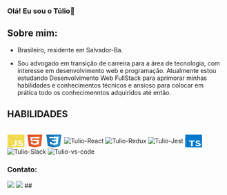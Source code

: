 ### Olá! Eu sou o Túlio👋
## Sobre mim:
- Brasileiro, residente em Salvador-Ba.

- Sou advogado em transição de carreira para a área de tecnologia, com interesse em desenvolvimento web e programação. Atualmente estou estudando Desenvolvimento Web FullStack para aprimorar minhas habilidades e conhecimentos técnicos e ansioso para colocar em prática todo os conhecimenntos adquiridos até então.

## HABILIDADES

<div style="display: inline_block"><br>
 <img align="center" alt="Tulio-Js" height="30" width="40" src="https://raw.githubusercontent.com/devicons/devicon/master/icons/javascript/javascript-plain.svg">
 <img align="center" alt="Tulio-HTML" height="30" width="40" src="https://raw.githubusercontent.com/devicons/devicon/master/icons/html5/html5-original.svg">
 <img align="center" alt="Tulio-CSS" height="30" width="40" src="https://raw.githubusercontent.com/devicons/devicon/master/icons/css3/css3-original.svg">
 <img align="center" alt="Tulio-React" height="30" width="40" src="https://cdn.jsdelivr.net/gh/devicons/devicon/icons/react/react-original.svg" />
 <img align="center" alt="Tulio-Redux" height="30" width="40" src="https://cdn.jsdelivr.net/gh/devicons/devicon/icons/redux/redux-original.svg" />
 <img align="center" alt="Tulio-Jest" height="30" width="40" src="https://cdn.jsdelivr.net/gh/devicons/devicon/icons/jest/jest-plain.svg" />
 <img align="center" alt="Tulio-Trello" height="30" width="40" src="https://raw.githubusercontent.com/devicons/devicon/master/icons/typescript/typescript-plain.svg" />
 <img align="center" alt="Tulio-Slack" height="30" width="40" src="https://cdn.jsdelivr.net/gh/devicons/devicon/icons/slack/slack-original.svg" />
 <img align="center" alt="Tulio-vs-code" height="30" width="40" src="https://cdn.jsdelivr.net/gh/devicons/devicon/icons/vscode/vscode-original.svg" />

</div>

### Contato:

<div> 
  <a href = "https://mail.google.com/mail/u/1/#inbox?compose=GTvVlcSMVVzxXmWlcLvqwQnKlPFtwDvsSdkjTHQvDtvQRNtkRvzttHkxpRbjjHpTNZvlcwrbMBjNq"><img src="https://img.shields.io/badge/-Gmail-%23333?style=for-the-badge&logo=gmail&logoColor=white" target="_blank"></a>
  <a href = "https://www.linkedin.com/in/tulio-barros-amorim-733399244/"> <img src="https://img.shields.io/badge/-LinkedIn-%230077B5?style=for-the-badge&logo=linkedin&logoColor=white" target="_blank"></a> 
##
